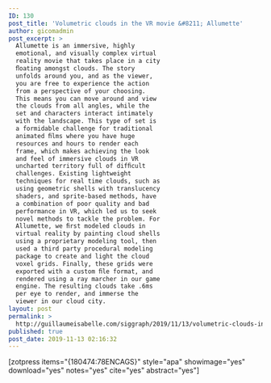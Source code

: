 ```yaml
---
ID: 130
post_title: 'Volumetric clouds in the VR movie &#8211; Allumette'
author: gicomadmin
post_excerpt: >
  Allumette is an immersive, highly
  emotional, and visually complex virtual
  reality movie that takes place in a city
  ﬂoating amongst clouds. The story
  unfolds around you, and as the viewer,
  you are free to experience the action
  from a perspective of your choosing.
  This means you can move around and view
  the clouds from all angles, while the
  set and characters interact intimately
  with the landscape. This type of set is
  a formidable challenge for traditional
  animated ﬁlms where you have huge
  resources and hours to render each
  frame, which makes achieving the look
  and feel of immersive clouds in VR
  uncharted territory full of difﬁcult
  challenges. Existing lightweight
  techniques for real time clouds, such as
  using geometric shells with translucency
  shaders, and sprite-based methods, have
  a combination of poor quality and bad
  performance in VR, which led us to seek
  novel methods to tackle the problem. For
  Allumette, we ﬁrst modeled clouds in
  virtual reality by painting cloud shells
  using a proprietary modeling tool, then
  used a third party procedural modeling
  package to create and light the cloud
  voxel grids. Finally, these grids were
  exported with a custom ﬁle format, and
  rendered using a ray marcher in our game
  engine. The resulting clouds take .6ms
  per eye to render, and immerse the
  viewer in our cloud city.
layout: post
permalink: >
  http://guillaumeisabelle.com/siggraph/2019/11/13/volumetric-clouds-in-the-vr-movie-allumette/
published: true
post_date: 2019-11-13 02:16:32
---
```

<!-- wp:paragraph -->



<!-- /wp:paragraph -->

<!-- wp:shortcode --> [zotpress items="{180474:78ENCAGS}" style="apa" showimage="yes" download="yes" notes="yes" cite="yes" abstract="yes"] 

<!-- /wp:shortcode -->